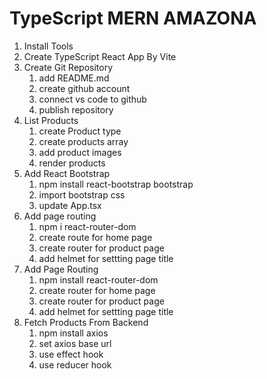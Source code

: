 # TypeScript MERN AMAZONA

1. Install Tools
2. Create TypeScript React App By Vite
3. Create Git Repository
   1. add README.md
   2. create github account
   3. connect vs code to github
   4. publish repository
4. List Products
   1. create Product type
   2. create products array
   3. add product images
   4. render products
5. Add React Bootstrap
   1. npm install react-bootstrap bootstrap
   2. import bootstrap css
   3. update App.tsx
6. Add page routing
   1. npm i react-router-dom
   2. create route for home page
   3. create router for product page
   4. add helmet for settting page title
7. Add Page Routing
   1. npm install react-router-dom
   2. create router for home page
   3. create router for product page
   4. add helmet for settting page title
8. Fetch Products From Backend
   1. npm install axios
   2. set axios base url
   3. use effect hook
   4. use reducer hook
